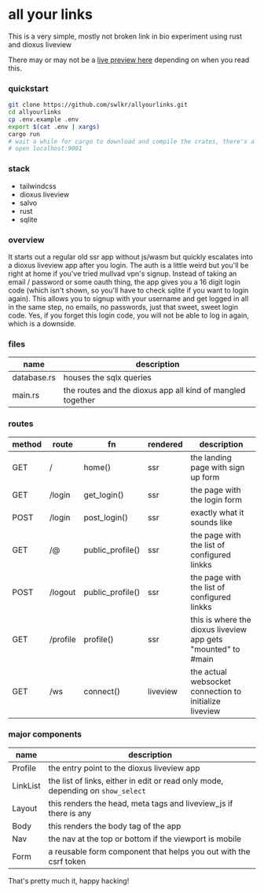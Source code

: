 # all your links

This is a very simple, mostly not broken link in bio experiment using rust and dioxus liveview

There may or may not be a [live preview here](https://dawn-wave-7794.fly.dev/) depending on when you read this.

### quickstart

```sh
git clone https://github.com/swlkr/allyourlinks.git
cd allyourlinks
cp .env.example .env
export $(cat .env | xargs)
cargo run
# wait a while for cargo to download and compile the crates, there's a lot of them
# open localhost:9001
```

### stack

- tailwindcss
- dioxus liveview
- salvo
- rust
- sqlite

### overview

It starts out a regular old ssr app without js/wasm but quickly escalates into a dioxus liveview app after you login.
The auth is a little weird but you'll be right at home if you've tried mullvad vpn's signup.
Instead of taking an email / password or some oauth thing, the app gives you a 16 digit login code (which isn't shown, so you'll have to check sqlite if you want to login again).
This allows you to signup with your username and get logged in all in the same step, no emails, no passwords, just that sweet, sweet login code.
Yes, if you forget this login code, you will not be able to log in again, which is a downside.

### files

| name | description |
| --- | --- |
| database.rs | houses the sqlx queries |
| main.rs | the routes and the dioxus app all kind of mangled together |

### routes

| method | route        | fn               | rendered | description                                                   |
| --- | --- | --- | --- | --- |
| GET    | /            | home()           | ssr      | the landing page with sign up form                            |
| GET    | /login       | get_login()      | ssr      | the page with the login form                                  |
| POST   | /login       | post_login()     | ssr      | exactly what it sounds like                                   |
| GET    | /@<username> | public_profile() | ssr      | the page with the list of configured linkks                   |
| POST   | /logout      | public_profile() | ssr      | the page with the list of configured linkks                   |
| GET    | /profile     | profile()        | ssr      | this is where the dioxus liveview app gets "mounted" to #main |
| GET    | /ws          | connect()        | liveview | the actual websocket connection to initialize liveview        |

### major components

| name | description |
| --- | --- |
| Profile | the entry point to the dioxus liveview app |
| LinkList | the list of links, either in edit or read only mode, depending on `show_select` |
| Layout | this renders the head, meta tags and liveview_js if there is any |
| Body | this renders the body tag of the app |
| Nav | the nav at the top or bottom if the viewport is mobile |
| Form | a reusable form component that helps you out with the csrf token |

That's pretty much it, happy hacking!
